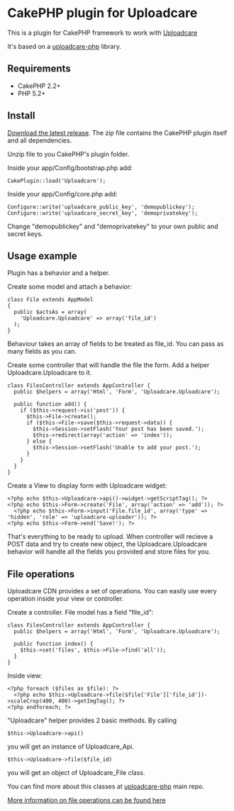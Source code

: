 # CakePHP plugin for Uploadcare

This is a plugin for CakePHP framework to work with [Uploadcare][1]

It's based on a [uploadcare-php][4] library.

## Requirements

- CakePHP 2.2+
- PHP 5.2+

## Install 

[Download the latest release][3]. The zip file contains the CakePHP plugin itself and all dependencies.

Unzip file to you CakePHP's plugin folder.

Inside your app/Config/bootstrap.php add:

    CakePlugin::load('Uploadcare');
    
Inside your app/Config/core.php add:

    Configure::write('uploadcare_public_key', 'demopublickey');
    Configure::write('uploadcare_secret_key', 'demoprivatekey');
    
Change "demopublickey" and "demoprivatekey" to your own public and secret keys.

## Usage example

Plugin has a behavior and a helper.

Create some model and attach a behavior:

    class File extends AppModel
    {
      public $actsAs = array(
        'Uploadcare.Uploadcare' => array('file_id')
      );
    }
    
Behaviour takes an array of fields to be treated as file_id. You can pass as many fields as you can.

Create some controller that will handle the file the form. Add a helper Uploadcare.Uploadcare to it.

    class FilesController extends AppController {
      public $helpers = array('Html', 'Form', 'Uploadcare.Uploadcare');
      
      public function add() {
        if ($this->request->is('post')) {
          $this->File->create();
          if ($this->File->save($this->request->data)) {
            $this->Session->setFlash('Your post has been saved.');
            $this->redirect(array('action' => 'index'));
          } else {
            $this->Session->setFlash('Unable to add your post.');
          }
        }   
      }
    }

Create a View to display form with Uploadcare widget:

    <?php echo $this->Uploadcare->api()->widget->getScriptTag(); ?>
    <?php echo $this->Form->create('File', array('action' => 'add')); ?>
      <?php echo $this->Form->input('File.file_id', array('type' => 'hidden', 'role' => 'uploadcare-uploader')); ?>
    <?php echo $this->Form->end('Save!'); ?>
    
That's everything to be ready to upload. When controller will recieve a POST data and try to create new object,
the Uploadcare.Uploadcare behavior will handle all the fields you provided and store files for you.

## File operations

Uploadcare CDN provides a set of operations. You can easily use every operation inside your view or controller.

Create a controller. File model has a field "file_id":

    class FilesController extends AppController {
      public $helpers = array('Html', 'Form', 'Uploadcare.Uploadcare');
    
      public function index() {
        $this->set('files', $this->File->find('all'));
      }
    }
    
Inside view:

    <?php foreach ($files as $file): ?>
      <?php echo $this->Uploadcare->file($file['File']['file_id'])->scaleCrop(400, 400)->getImgTag(); ?>
    <?php endforeach; ?>
    
"Uploadcare" helper provides 2 basic methods. By calling

    $this->Uploadcare->api()
    
you will get an instance of Uploadcare_Api.
  
    $this->Uploadcare->file($file_id)
    
you will get an object of Uploadcare_File class.

You can find more about this classes at [uploadcare-php][4] main repo.

[More information on file operations can be found here][2]

[1]: https://uploadcare.com/
[2]: https://uploadcare.com/documentation/reference/basic/cdn.html
[3]: https://github.com/uploadcare/uploadcare-cakephp/downloads
[4]: https://github.com/uploadcare/uploadcare-php